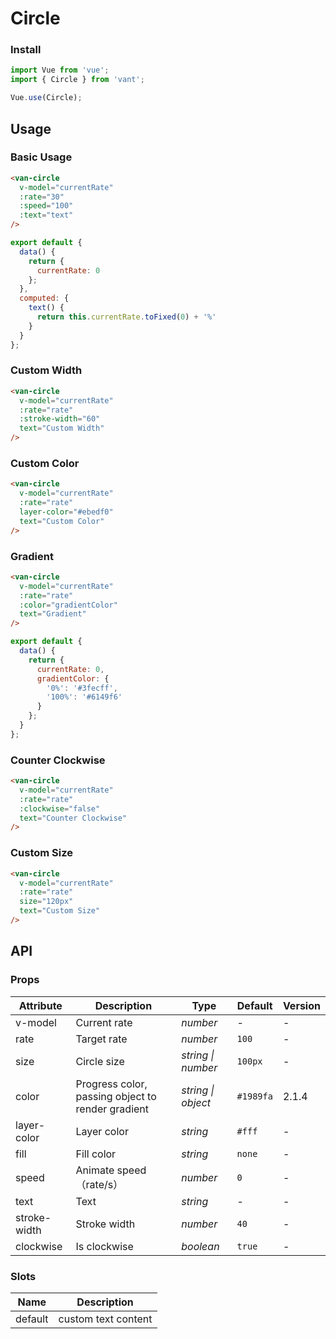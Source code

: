 # Circle

### Install

``` javascript
import Vue from 'vue';
import { Circle } from 'vant';

Vue.use(Circle);
```

## Usage

### Basic Usage

```html
<van-circle
  v-model="currentRate"
  :rate="30"
  :speed="100"
  :text="text"
/>
```

``` javascript
export default {
  data() {
    return {
      currentRate: 0
    };
  },
  computed: {
    text() {
      return this.currentRate.toFixed(0) + '%'
    }
  }
};
```

### Custom Width

```html
<van-circle
  v-model="currentRate"
  :rate="rate"
  :stroke-width="60"
  text="Custom Width"
/>
```

### Custom Color

```html
<van-circle
  v-model="currentRate"
  :rate="rate"
  layer-color="#ebedf0"
  text="Custom Color"
/>
```

### Gradient

```html
<van-circle
  v-model="currentRate"
  :rate="rate"
  :color="gradientColor"
  text="Gradient"
/>
```

``` javascript
export default {
  data() {
    return {
      currentRate: 0,
      gradientColor: {
        '0%': '#3fecff',
        '100%': '#6149f6'
      }
    };
  }
};
```

### Counter Clockwise

```html
<van-circle
  v-model="currentRate"
  :rate="rate"
  :clockwise="false"
  text="Counter Clockwise"
/>
```

### Custom Size

```html
<van-circle
  v-model="currentRate"
  :rate="rate"
  size="120px"
  text="Custom Size"
/>
```

## API

### Props

| Attribute | Description | Type | Default | Version |
|------|------|------|------|------|
| v-model | Current rate | *number* | - | - |
| rate | Target rate | *number* | `100` | - |
| size | Circle size | *string \| number* | `100px` | - |
| color | Progress color, passing object to render gradient | *string \| object* | `#1989fa` | 2.1.4 |
| layer-color | Layer color | *string* | `#fff` | - |
| fill | Fill color | *string* | `none` | - |
| speed | Animate speed（rate/s）| *number* | `0` | - |
| text | Text | *string* | - | - |
| stroke-width | Stroke width | *number* | `40` | - |
| clockwise | Is clockwise | *boolean* | `true` | - |

### Slots

| Name | Description |
|------|------|
| default | custom text content |
